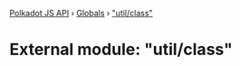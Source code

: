 [Polkadot JS API](../README.md) › [Globals](../globals.md) › ["util/class"](_util_class_.md)

# External module: "util/class"



